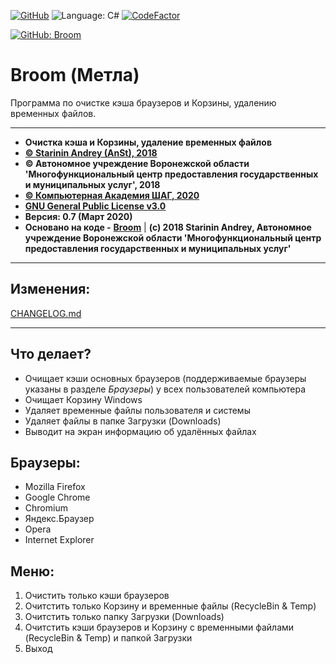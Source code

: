 [![GitHub](https://img.shields.io/github/license/anst-foto/Broom-csharp)](/LICENSE)
![Language: C#](https://img.shields.io/badge/language-C%23-red.svg) [![CodeFactor](https://www.codefactor.io/repository/github/anst-foto/broom-csharp/badge)](https://www.codefactor.io/repository/github/anst-foto/broom-csharp)

[![GitHub: Broom](https://img.shields.io/badge/GitHub-Broom-orange.svg)](https://github.com/anst-foto/Broom-csharp)

# Broom \(Метла\)

Программа по очистке кэша браузеров и Корзины, удалению временных файлов.

---

* **Очистка кэша и Корзины, удаление временных файлов**
* [**© Starinin Andrey \(AnSt\), 2018**](https://github.com/anst-foto)
* **© Автономное учреждение Воронежской области 'Многофункциональный центр предоставления государственных и муниципальных услуг', 2018**
* [**© Компьютерная Академия ШАГ, 2020**](https://github.com/itstep-vrn)
* [**GNU General Public License v3.0**](/LICENSE)
* **Версия: 0.7 \(Март 2020\)**
* **Основано на коде -** [**Broom**](https://github.com/anst-foto/Broom) \| **(c) 2018 Starinin Andrey, Автономное учреждение Воронежской области 'Многофункциональный центр предоставления государственных и муниципальных услуг'**

---

## Изменения:

[CHANGELOG.md](/CHANGELOG.md)

---

## Что делает?

* Очищает кэши основных браузеров \(поддерживаемые браузеры указаны в разделе _Браузеры_\) у всех пользователей компьютера
* Очищает Корзину Windows
* Удаляет временные файлы пользователя и системы
* Удаляет файлы в папке Загрузки \(Downloads\)
* Выводит на экран информацию об удалённых файлах

## Браузеры:

* Mozilla Firefox
* Google Chrome
* Chromium
* Яндекс.Браузер
* Opera
* Internet Explorer

## Меню:

1. Очистить только кэши браузеров
2. Очитстить только Корзину и временные файлы \(RecycleBin & Temp\)
3. Очитстить только папку Загрузки \(Downloads\)
4. Очитстить кэши браузеров и Корзину с временными файлами \(RecycleBin & Temp\) и папкой Загрузки
5. Выход
